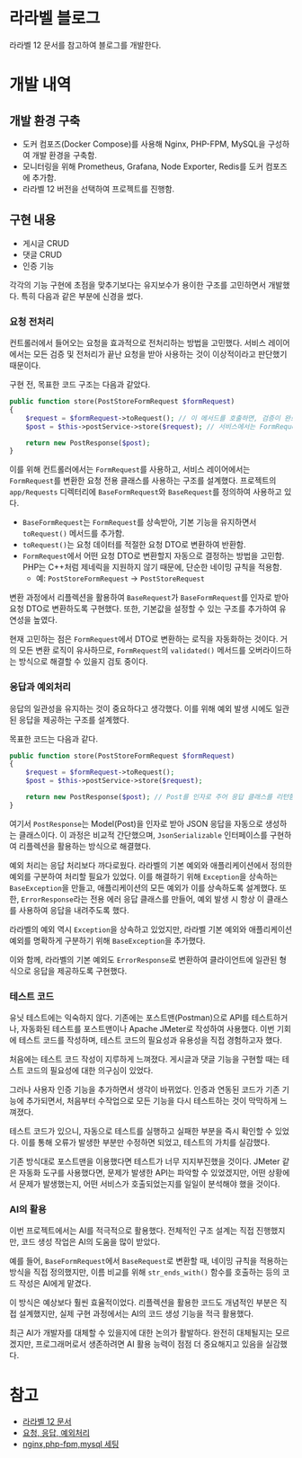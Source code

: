 # 라라벨 블로그

라라벨 12 문서를 참고하여 블로그를 개발한다.

# 개발 내역

## 개발 환경 구축

- 도커 컴포즈(Docker Compose)를 사용해 Nginx, PHP-FPM, MySQL을 구성하여 개발 환경을 구축함.
- 모니터링을 위해 Prometheus, Grafana, Node Exporter, Redis를 도커 컴포즈에 추가함.
- 라라벨 12 버전을 선택하여 프로젝트를 진행함.

## 구현 내용

- 게시글 CRUD
- 댓글 CRUD
- 인증 기능

각각의 기능 구현에 초점을 맞추기보다는 유지보수가 용이한 구조를 고민하면서 개발했다.
특히 다음과 같은 부분에 신경을 썼다.

### 요청 전처리

컨트롤러에서 들어오는 요청을 효과적으로 전처리하는 방법을 고민했다.
서비스 레이어에서는 모든 검증 및 전처리가 끝난 요청을 받아 사용하는 것이 이상적이라고 판단했기 때문이다.

구현 전, 목표한 코드 구조는 다음과 같았다.

```php
public function store(PostStoreFormRequest $formRequest)
{
    $request = $formRequest->toRequest(); // 이 메서드를 호출하면, 검증이 완료된 요청 클래스가 반환됨.
    $post = $this->postService->store($request); // 서비스에서는 FormRequest가 아닌 별도의 요청 클래스를 사용함.

    return new PostResponse($post);
}
```

이를 위해 컨트롤러에서는 `FormRequest`를 사용하고, 서비스 레이어에서는 `FormRequest`를 변환한 요청 전용 클래스를 사용하는 구조를 설계했다.
프로젝트의 `app/Requests` 디렉터리에 `BaseFormRequest`와 `BaseRequest`를 정의하여 사용하고 있다.

- `BaseFormRequest`는 `FormRequest`를 상속받아, 기본 기능을 유지하면서 `toRequest()` 메서드를 추가함.
- `toRequest()`는 요청 데이터를 적절한 요청 DTO로 변환하여 반환함.
- `FormRequest`에서 어떤 요청 DTO로 변환할지 자동으로 결정하는 방법을 고민함. PHP는 C++처럼 제네릭을 지원하지 않기 때문에, 단순한 네이밍 규칙을 적용함.
    - 예: `PostStoreFormRequest` → `PostStoreRequest`

변환 과정에서 리플렉션을 활용하여 `BaseRequest`가 `BaseFormRequest`를 인자로 받아 요청 DTO로 변환하도록 구현했다.
또한, 기본값을 설정할 수 있는 구조를 추가하여 유연성을 높였다.

현재 고민하는 점은 `FormRequest`에서 DTO로 변환하는 로직을 자동화하는 것이다.
거의 모든 변환 로직이 유사하므로, `FormRequest`의 `validated()` 메서드를 오버라이드하는 방식으로 해결할 수 있을지 검토 중이다.

### 응답과 예외처리

응답의 일관성을 유지하는 것이 중요하다고 생각했다.
이를 위해 예외 발생 시에도 일관된 응답을 제공하는 구조를 설계했다.

목표한 코드는 다음과 같다.

```php
public function store(PostStoreFormRequest $formRequest)
{
    $request = $formRequest->toRequest();
    $post = $this->postService->store($request);

    return new PostResponse($post); // Post를 인자로 주어 응답 클래스를 리턴함
}
```

여기서 `PostResponse`는 Model(Post)을 인자로 받아 JSON 응답을 자동으로 생성하는 클래스이다.
이 과정은 비교적 간단했으며, `JsonSerializable` 인터페이스를 구현하여 리플렉션을 활용하는 방식으로 해결했다.

예외 처리는 응답 처리보다 까다로웠다. 라라벨의 기본 예외와 애플리케이션에서 정의한 예외를 구분하여 처리할 필요가 있었다.
이를 해결하기 위해 `Exception`을 상속하는 `BaseException`을 만들고, 애플리케이션의 모든 예외가 이를 상속하도록 설계했다.
또한, `ErrorResponse`라는 전용 에러 응답 클래스를 만들어, 예외 발생 시 항상 이 클래스를 사용하여 응답을 내려주도록 했다.

라라벨의 예외 역시 `Exception`을 상속하고 있었지만, 라라벨 기본 예외와 애플리케이션 예외를 명확하게 구분하기 위해 `BaseException`을 추가했다.

이와 함께, 라라벨의 기본 예외도 `ErrorResponse`로 변환하여 클라이언트에 일관된 형식으로 응답을 제공하도록 구현했다.

### 테스트 코드

유닛 테스트에는 익숙하지 않다. 기존에는 포스트맨(Postman)으로 API를 테스트하거나, 자동화된 테스트를 포스트맨이나 Apache JMeter로 작성하여 사용했다.
이번 기회에 테스트 코드를 작성하며, 테스트 코드의 필요성과 유용성을 직접 경험하고자 했다.

처음에는 테스트 코드 작성이 지루하게 느껴졌다.
게시글과 댓글 기능을 구현할 때는 테스트 코드의 필요성에 대한 의구심이 있었다.

그러나 사용자 인증 기능을 추가하면서 생각이 바뀌었다.
인증과 연동된 코드가 기존 기능에 추가되면서, 처음부터 수작업으로 모든 기능을 다시 테스트하는 것이 막막하게 느껴졌다.

테스트 코드가 있으니, 자동으로 테스트를 실행하고 실패한 부분을 즉시 확인할 수 있었다.
이를 통해 오류가 발생한 부분만 수정하면 되었고, 테스트의 가치를 실감했다.

기존 방식대로 포스트맨을 이용했다면 테스트가 너무 지지부진했을 것이다.
JMeter 같은 자동화 도구를 사용했다면, 문제가 발생한 API는 파악할 수 있었겠지만,
어떤 상황에서 문제가 발생했는지, 어떤 서비스가 호출되었는지를 일일이 분석해야 했을 것이다.

### AI의 활용

이번 프로젝트에서는 AI를 적극적으로 활용했다. 전체적인 구조 설계는 직접 진행했지만, 코드 생성 작업은 AI의 도움을 많이 받았다.

예를 들어, `BaseFormRequest`에서 `BaseRequest`로 변환할 때, 네이밍 규칙을 적용하는 방식을 직접 정의했지만,
이름 비교를 위해 `str_ends_with()` 함수를 호출하는 등의 코드 작성은 AI에게 맡겼다.

이 방식은 예상보다 훨씬 효율적이었다.
리플렉션을 활용한 코드도 개념적인 부분은 직접 설계했지만, 실제 구현 과정에서는 AI의 코드 생성 기능을 적극 활용했다.

최근 AI가 개발자를 대체할 수 있을지에 대한 논의가 활발하다. 완전히 대체될지는 모르겠지만, 프로그래머로서 생존하려면 AI 활용 능력이 점점 더 중요해지고 있음을 실감했다.

# 참고

- [라라벨 12 문서](https://laravel.com/docs/12.x)
- [요청, 응답, 예외처리](https://www.inflearn.com/course/%ED%98%B8%EB%8F%8C%EB%A7%A8-%EC%9A%94%EC%A0%88%EB%B3%B5%ED%86%B5-%EA%B0%9C%EB%B0%9C%EC%87%BC/dashboard)
- [nginx,php-fpm,mysql 세팅](https://www.youtube.com/watch?v=qv-P_rPFw4c)
